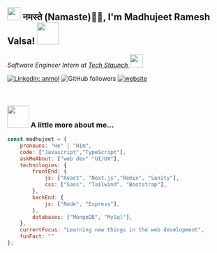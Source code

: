 
<h2><img src="https://emojis.slackmojis.com/emojis/images/1531849430/4246/blob-sunglasses.gif?1531849430" width="30"/> नमस्ते (Namaste)🙏🏻, I'm Madhujeet Ramesh Valsa! <img src="https://media.giphy.com/media/12oufCB0MyZ1Go/giphy.gif" width="50"></h2>
<p><em> Software Engineer Intern at <a href="https://techstaunch.com/">Tech Staunch
</a><img src="https://media.giphy.com/media/WUlplcMpOCEmTGBtBW/giphy.gif" width="30"> 
</em></p>

[![Linkedin: anmol](https://img.shields.io/badge/-jeetu-blue?style=flat-square&logo=Linkedin&logoColor=white&link=https://www.linkedin.com/in/madhujeet-valsa-48b7a6256)](https://www.linkedin.com/in/madhujeet-valsa-48b7a6256)
![GitHub followers](https://img.shields.io/github/followers/ts-geek69?label=Follow&style=social)
[![website](https://img.shields.io/badge/Website-46a2f1.svg?&style=flat-square&logo=Google-Chrome&logoColor=white&link=https://anmolsingh.me/)](https://bmujeetu-jeetu-valsas-projects.vercel.app/)


<br/>








### <img src="https://media.giphy.com/media/VgCDAzcKvsR6OM0uWg/giphy.gif" width="50"> A little more about me...  

```javascript
const madhujeet = {
    pronouns: "He" | "Him",
    code: ["Javascript","TypeScript"],
    askMeAbout: ["web dev" "UI/UX"],
    technologies: {
        frontEnd: {
            js: ["React", "Next.js","Remix", "Sanity"],
            css: ["Sass", "Tailwind", "Bootstrap"],
        },
        backEnd: {
            js: ["Node", "Express"],
        },
        databases: ["MongoDB", "MySql"],
    },
    currentFocus: "Learning new things in the web development",
    funFact: ""
};
```



